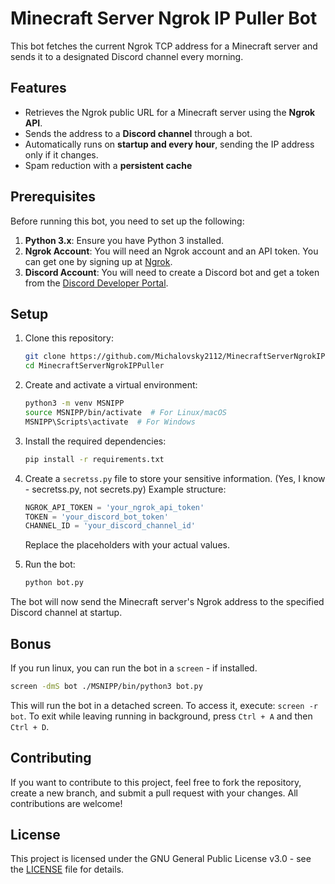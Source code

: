 # Minecraft Server Ngrok IP Puller Bot

This bot fetches the current Ngrok TCP address for a Minecraft server and sends it to a designated Discord channel every morning.

## Features

- Retrieves the Ngrok public URL for a Minecraft server using the __Ngrok API__.
- Sends the address to a __Discord channel__ through a bot.
- Automatically runs on __startup and every hour__, sending the IP address only if it changes.
- Spam reduction with a __persistent cache__

## Prerequisites

Before running this bot, you need to set up the following:

1. **Python 3.x**: Ensure you have Python 3 installed.
2. **Ngrok Account**: You will need an Ngrok account and an API token. You can get one by signing up at [Ngrok](https://ngrok.com/).
3. **Discord Account**: You will need to create a Discord bot and get a token from the [Discord Developer Portal](https://discord.com/developers/applications).

## Setup

1. Clone this repository:

    ```bash
    git clone https://github.com/Michalovsky2112/MinecraftServerNgrokIPPuller.git
    cd MinecraftServerNgrokIPPuller
    ```

2. Create and activate a virtual environment:

    ```bash
    python3 -m venv MSNIPP
    source MSNIPP/bin/activate  # For Linux/macOS
    MSNIPP\Scripts\activate  # For Windows
    ```

3. Install the required dependencies:

    ```bash
    pip install -r requirements.txt
    ```

4. Create a `secretss.py` file to store your sensitive information. (Yes, I know - secretss.py, not secrets.py) Example structure:

    ```python
    NGROK_API_TOKEN = 'your_ngrok_api_token'
    TOKEN = 'your_discord_bot_token'
    CHANNEL_ID = 'your_discord_channel_id'
    ```

    Replace the placeholders with your actual values.

5. Run the bot:

    ```bash
    python bot.py
    ```

The bot will now send the Minecraft server's Ngrok address to the specified Discord channel at startup.

## Bonus

If you run linux, you can run the bot in a ```screen``` - if installed.
```bash
screen -dmS bot ./MSNIPP/bin/python3 bot.py
```
This will run the bot in a detached screen. To access it, execute: ```screen -r bot```. To exit while leaving running in background, press ```Ctrl + A``` and then ```Ctrl + D```.

## Contributing

If you want to contribute to this project, feel free to fork the repository, create a new branch, and submit a pull request with your changes. All contributions are welcome!

## License

This project is licensed under the GNU General Public License v3.0 - see the [LICENSE](LICENSE) file for details.

